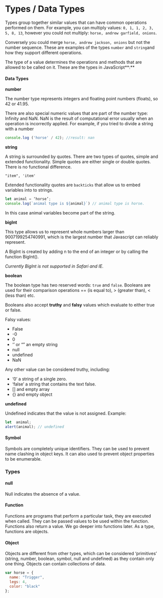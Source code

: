 # Types / Data Types

Types group together similar values that can have common operations performed on them. For example, you can multiply values: `0, 1, 1, 2, 3, 5, 8, 13`,  however you could not multiply: `horse, andrew garfield, onions`. 

Conversely you could merge `horse, andrew jackson, onions` but not the number sequence. These are examples of the types `number` and `string`and how they support different operations.

The type of a value determines the operations and methods that are allowed to be called on it. These are the types in JavaScript**:**

#### Data Types

**number**

The number type represents integers and floating point numbers \(floats\), so 42 or 41.95.

There are also special numeric values that are part of the number type: Infinity and NaN.  NaN is the result of computational error usually when an operation is incorrectly applied.  For example, if you tried to divide a string with a number 

```javascript
console.log ('horse' / 42); //result: nan
```

**string**

A string is surrounded by quotes. There are two types of quotes, simple and extended functionality. Simple quotes are either single or double quotes. There is no functional difference.  

`"item", 'item'`

Extended functionality quotes are ```backticks``` that allow us to embed variables into to strings.

```javascript
let animal = ‘horse’; 
console.log(`animal type is ${animal}`) // animal type is horse.
```

In this case animal variables become part of the string.

**bigInt**

This type allows us to represent whole numbers larger than 9007199254740991, which is the largest number that Javascript can reliably represent.

A BigInt is created by adding n to the end of an integer or by calling the function BigInt\(\).

_Currently BigInt is not supported in Safari and IE._

  
**boolean**

The boolean type has two reserved words: `true` and `false`. Booleans are used for their comparison operations == \(is equal to\), &gt; \(greater than\), &lt; \(less than\) etc. 

Booleans also accept **truthy** and **falsy** values which evaluate to either true or false.

Falsy values:

* False
* -0
* 0
* ‘’ or “” an empty string
* null
* undefined 
* NaN

Any other value can be considered truthy, including:

* ‘0’ a string of a single zero.
* ‘false’ a string that contains the text false.
* \[\] and empty array
* {} and empty object

**undefined**

Undefined indicates that the value is not assigned. Example:

```javascript
let  animal;
alert(animal); // undefined
```

#### **Symbol**

Symbols are completely unique identifiers. They can be used to prevent name clashing in object keys. It can also used to prevent object properties to be enumerable.

### Types

#### null

Null indicates the absence of a value.

#### Function

Functions are programs that perform a particular task, they are executed when called. They can be passed values to be used within the function. Functions also return a value. We go deeper into functions later. As a type, functions are objects.

#### Object

Objects are different from other types, which can be considered ‘primitives’ \(string, number, boolean, symbol, null and undefined\)  as they contain only one thing. Objects can contain collections of data.

```javascript
var horse = {
  name: "Trigger",
  legs: 4,
  color: "black"
};
```





